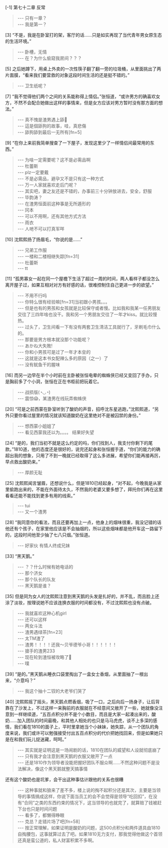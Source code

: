 
[-1] 第七十二章 反常
>--- 只有一章？<br>
>--- 我是第一？<br>

[3] “不是，我是在卧室打的架，客厅的话……只是如实再现了当代青年男女原生态的生活环境。”
>--- 卧槽，无情<br>
>--- 在？为什么偷窥我房间？？？<br>

[5] 之后她蹲下，用桌上外卖的一次性筷子翻了翻一旁的垃圾桶，从里面挑出了两片面膜，“看来我们要营救的对象这段时间生活的还是挺不错的。”
>--- 卫生纸呢？<br>

[7] “我不觉得他们两个之间的关系能称得上情侣。”张恒道，“或许男方的确喜欢女方，不然不会配合她做出这样的事情来，但是女方应该对男方暂时没有那方面的想法。”
>--- 真不愧是渣男遇上舔🐶<br>
>--- 這是個舔狗的故事，哇，真悲傷<br>
>--- 舔狗舔到最后一无所有[fn=5]<br>

[9] “在你上来前我简单搜查了一下屋子，发现这里少了一样情侣间最常用的东西。”
>--- 为啥一定需要呢？这不是必需品啊<br>
>--- 杜蕾斯<br>
>--- plz一定要戴<br>
>--- 不是必需品，避孕又不是只有这一种方式<br>
>--- 万一人家就喜欢走后门呢？<br>
>--- 其实吧，妻之友还是不错的，办事前三十分钟放进去，安全，舒服<br>
>--- 毕韵涛？<br>
>--- 在渣男恒面前这种事是无所遁形的<br>
>--- 冈本<br>
>--- 可以不用啊，还有其他方式方法<br>
>--- 雨衣<br>
>--- 人哋不可以打真军咩<br>

[10] 沈熙熙扬了扬眉毛，“你说的是……”
>--- 兄弟工作服<br>
>--- 一楼和二楼相继失踪[fn=31]<br>
>--- 杜蕾斯<br>
>--- tt<br>

[11] “孤男寡女一起在同一个屋檐下生活了超过一周的时间，两人看样子都没怎么离开屋子过，如果互相对对方有好感的话，很难控制住自己更进一步的欲望。”
>--- 不用不行吗<br>
>--- 你特么很有经验嘛[fn=31]当初跟小男孩。。。<br>
>--- 但是也有的男孩和女孩就是比较保守或者慢。比如我和我某一任男朋友交往了三四年啥也没干。我和另一个男朋友交往了一年才kiss。就比较慢热。<br>
>--- 过头了，卫生间看一下有没有两套卫生清洁工具就行了，牙刷毛巾什么的。<br>
>--- 那要是男方根本就没那个功能呢？<br>
>--- あかね大失敗!<br>
>--- 你和小男孩可是过了一年才本垒的<br>
>--- 这就是这本书女配辣么多的原因（之一）了<br>
>--- 没有鱿鱼干的腥味<br>

[16] 而另一边早在半个小时前在主卧被张恒电晕的蜘蛛侠已经又变回了手办，只是胸前多了个小洞，张恒在正在书柜前把玩着它。
>--- 战损版(◔◡◔)<br>
>--- 震惊😱，某渣男在线玩弄蜘蛛侠<br>

[20] “可是之前西蒙在卧室听到了酸奶的声音，招呼沈东星逃跑，”沈熙熙道，“另外只要你看过屋里的情况就该知道酸奶在这里绝对不是被囚禁的身份。”
>--- 想西蒙小姐姐了<br>
>--- 看见西蒙我还以为。。。。
结果好失望<br>

[24] “是的，我们当初不就是这么约定的吗，你们找到人，我支付你剩下的尾款。”1810道，他的态度还是很好的，说完还起身和张恒握手道，“你们的能力的确超出我的想象，只用了不到一晚就已经取得了这么多进展，希望你们能再接再厉，早点救出酸奶来。”
>--- 厚颜无耻<br>

[25] 沈熙熙闻言皱眉，还想说什么，但是1810已经起身，“对不起，今晚我是从家里偷跑出来的，不能在外面待太久，不然我的老婆又要多想了，拜托你们再在这里看看还能不能找到更多有用的线索。”
>--- tui<br>
>--- 又一个渣男<br>

[28] “我同意你的看法，而且还要再加上一点，他身上的烟味很重，我没记错的话他还有个孩子，在家里他应该是不会抽烟的，所以这些烟味都是他开车这一路留下的，这段时间他至少抽了七八只烟。”张恒道。
>--- 好家伙 有情人终成兄妹<br>

[33] “黑天鹅。”
>--- ？？什么时候有她电话的<br>
>--- 那个济女<br>
>--- 那个队长的队友<br>
>--- 黑天鹅是谁？<br>

[35] 但是同为女人的沈熙熙注意到黑天鹅的头发是扎好的，并不乱，而且脸上还涂了淡妆，按理说她不应该连换衣服的时间都没有，不过沈熙熙也没有点破。
>--- 我就喜欢这种心机girl<br>
>--- 还可以这样<br>
>--- 两女斗法<br>
>--- 渣男遇绿茶[fn=23]<br>
>--- 太TM渣了<br>
>--- 渣男！！！！还我～贝爷德爷小哥！！！！！！<br>
>--- 搶手的渣男233<br>
>--- 现在轮到渣恒被攻略了🐶<br>
>--- 噗<br>

[39] “是的。”黑天鹅从睡衣口袋里掏出了一盒女士香烟，从里面抽了一根出来，“介意吗？”
>--- 我这个抽十二钗的大老爷们哭了<br>

[40] 沈熙熙摇了摇头，黑天鹅点燃香烟，吸了一口，之后向后一扬身子，让后背靠在了沙发上，不过这样一来胸前的衣服就在不经意间又敞开了一些，她就像没注意到一样继续道，“五百点积分并不是个小数目，而且是大家一起凑出来的，酸奶……加入团队的时间最晚，和其他人相处的也只是马马虎虎，谈不上多深的感情，我们看在1810的面子上，平时里拿她当个小妹妹，她失踪，从一个团队的角度来说，我们或许可以勉强接受付出五百点积分的代价把她找回来，但是如果她只是在和我们玩儿捉迷藏，呵呵。”
>--- 其实就是证明这是一场闹剧的话，1810在团队的威望和人设就彻底崩了<br>
>--- 只有我才会注意到黑天鹅的衣服又敞开了一点<br>
>--- 还是1810作为领导者没能把握好团队不服众啊……不然这种问题不是没法解决，像这个黑天鹅就整天搞事情

还有这个酸奶也是坑爹，会干出这种事估计跟他的关系也很糟<br>
>--- 这种事就和狼来了差不多，楼上说的掏不起积分还是其次，主要是当领导的事情搞成这样，你说下面当员工的会不会觉得是领导“吃回扣”，在没有“合同”之类的东西约束的情况下，这当领导的也就完了，就算赔了钱被赶下台也只是时间问题<br>
>--- 看多了，都懒得睁眼<br>
>--- 克总？走错片场了吧[fn=58]<br>
>--- 按正常理解，如果证明是酸奶的问题，这500点积分和两件道具由1810自掏腰包，这事就算过去了吧。如果1810无力支付，那我觉得他做这个首领还真是蛮公道的，私人财富积累不多啊。<br>

